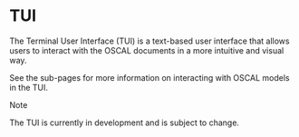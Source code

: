 # TUI

The Terminal User Interface (TUI) is a text-based user interface that allows users to interact with the OSCAL documents in a more intuitive and visual way.

See the sub-pages for more information on interacting with OSCAL models in the TUI.

>[!NOTE]
>The TUI is currently in development and is subject to change.